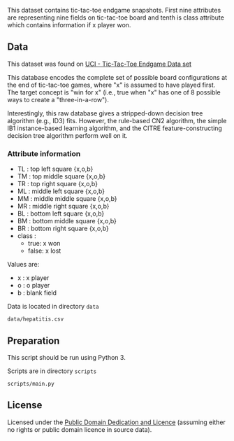 This dataset contains tic-tac-toe endgame snapshots. 
First nine attributes are representing nine fields on tic-tac-toe board 
and tenth is class attribute which contains information if x player won.  

## Data

This dataset was found on [UCI - Tic-Tac-Toe Endgame Data set](https://archive.ics.uci.edu/ml/datasets/Tic-Tac-Toe+Endgame)

This database encodes the complete set of possible board configurations at the end of tic-tac-toe games, where "x" is assumed to have played first. The target concept is "win for x" (i.e., true when "x" has one of 8 possible ways to create a "three-in-a-row"). 

Interestingly, this raw database gives a stripped-down decision tree algorithm (e.g., ID3) fits. However, the rule-based CN2 algorithm, the simple IB1 instance-based learning algorithm, and the CITRE feature-constructing decision tree algorithm perform well on it.

### Attribute information

* TL : top left square {x,o,b}
* TM : top middle square {x,o,b}
* TR : top right square {x,o,b}
* ML : middle left square {x,o,b}
* MM : middle middle square {x,o,b}
* MR : middle right square {x,o,b}
* BL : bottom left square {x,o,b}
* BM : bottom middle square {x,o,b}
* BR : bottom right square {x,o,b}
* class : 
    * true: x won
    * false: x lost
    
Values are:
* x : x player
* o : o player
* b : blank field

Data is located in directory `data`

`data/hepatitis.csv`

## Preparation

This script should be run using Python 3.

Scripts are in directory `scripts`

`scripts/main.py`

## License
Licensed under the [Public Domain Dedication and Licence][pddl] (assuming
either no rights or public domain licence in source data).

[pddl]: http://opendatacommons.org/licenses/pddl/1.0/